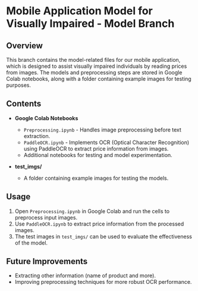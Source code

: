 # Mobile Application Model for Visually Impaired - Model Branch

## Overview
This branch contains the model-related files for our mobile application, which is designed to assist visually impaired individuals by reading prices from images. The models and preprocessing steps are stored in Google Colab notebooks, along with a folder containing example images for testing purposes.

## Contents
- **Google Colab Notebooks**
  - `Preprocessing.ipynb` - Handles image preprocessing before text extraction.
  - `PaddleOCR.ipynb` - Implements OCR (Optical Character Recognition) using PaddleOCR to extract price information from images.
  - Additional notebooks for testing and model experimentation.

- **test_imgs/**
  - A folder containing example images for testing the models.

## Usage
1. Open `Preprocessing.ipynb` in Google Colab and run the cells to preprocess input images.
2. Use `PaddleOCR.ipynb` to extract price information from the processed images.
3. The test images in `test_imgs/` can be used to evaluate the effectiveness of the model.

## Future Improvements
- Extracting other information (name of product and more).
- Improving preprocessing techniques for more robust OCR performance.

